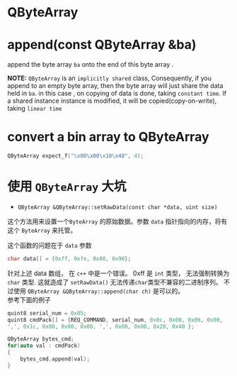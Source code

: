 # QByteArray  


# append(const QByteArray &ba)

append the byte array `ba` onto the end of this byte array .

**NOTE:** 
`QByteArray` is an `implicitly shared` class, Consequently,  if you append to an empty byte array, then the byte array will just share the data held in `ba`. in this case , on copying of data is done, taking `constant time`. If a shared instance instance is modified, it will be copied(copy-on-write), taking `linear time`


# convert a bin array to QByteArray  


```c++
QByteArray expect_f("\x00\x00\x10\x40", 4);
```

# 使用 `QByteArray` 大坑 

- `QByteArray &QByteArray::setRawData(const char *data, uint size)`

这个方法用来设置一个`ByteArray` 的原始数据。参数 `data` 指针指向的内存，将有这个 `ByteArray` 来托管。

这个函数的问题在于 `data` 参数 

```c++
char data[] = {0xff, 0xfe, 0x80, 0x90}; 
```
针对上述 data 数组， 在 `c++` 中是一个错误。 0xff 是 `int` 类型， 无法强制转换为 `char` 类型. 这就造成了 `setRawData()` 无法传递`char`类型不兼容的二进制序列。
不过使用 
`QByteArray &QByteArray::append(char ch)` 是可以的。 <br/>
参考下面的例子

```c++
quint8 serial_num = 0x05;
quint8 cmdPack[] = {REQ_COMMAND, serial_num, 0x0c, 0x00, 0x06, 0x00, 
',', 0x1c, 0x00, 0x00, 0x00, ',', 0x00, 0x00, 0x20, 0x40 };

QByteArray bytes_cmd;
for(auto val : cmdPack)
{
    bytes_cmd.append(val);
}
```